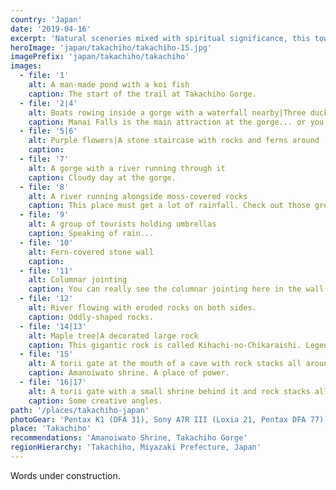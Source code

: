 ```yaml
---
country: 'Japan'
date: '2019-04-16'
excerpt: 'Natural sceneries mixed with spiritual significance, this town made for a perfect day trip.'
heroImage: 'japan/takachiho/takachiho-15.jpg'
imagePrefix: 'japan/takachiho/takachiho'
images:
  - file: '1'
    alt: A man-made pond with a koi fish
    caption: The start of the trail at Takachiho Gorge.
  - file: '2|4'
    alt: Boats rowing inside a gorge with a waterfall nearby|Three ducks resting near a large rock
    caption: Manai Falls is the main attraction at the gorge... or you can enjoy the less exotic mallard ducks.
  - file: '5|6'
    alt: Purple flowers|A stone staircase with rocks and ferns around
    caption:
  - file: '7'
    alt: A gorge with a river running through it
    caption: Cloudy day at the gorge.
  - file: '8'
    alt: A river running alongside moss-covered rocks
    caption: This place must get a lot of rainfall. Check out those green walls.
  - file: '9'
    alt: A group of tourists holding umbrellas
    caption: Speaking of rain...
  - file: '10'
    alt: Fern-covered stone wall
    caption:
  - file: '11'
    alt: Columnar jointing
    caption: You can really see the columnar jointing here in the wall.
  - file: '12'
    alt: River flowing with eroded rocks on both sides.
    caption: Oddly-shaped rocks.
  - file: '14|13'
    alt: Maple tree|A decorated large rock
    caption: This gigantic rock is called Kihachi-no-Chikaraishi. Legend has it, a demon threw it to showcase its strength.
  - file: '15'
    alt: A torii gate at the mouth of a cave with rock stacks all around
    caption: Amanoiwato shrine. A place of power.
  - file: '16|17'
    alt: A torii gate with a small shrine behind it and rock stacks all around|A torii gate in the cave with plants dangling from the top of the cave
    caption: Some creative angles.
path: '/places/takachiho-japan'
photoGear: 'Pentax K1 (DFA 31), Sony A7R III (Loxia 21, Pentax DFA 77)'
place: 'Takachiho'
recommendations: 'Amanoiwato Shrine, Takachiho Gorge'
regionHierarchy: 'Takachiho, Miyazaki Prefecture, Japan'
---
```


Words under construction.

<figure>
<figure>
<figure>
<figure>
<figure>
<figure>
<figure>
<figure>
<figure>
<figure>
<figure>
<figure>
<figure>
